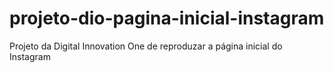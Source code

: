 # projeto-dio-pagina-inicial-instagram
Projeto da Digital Innovation One de reproduzar a página inicial do Instagram
